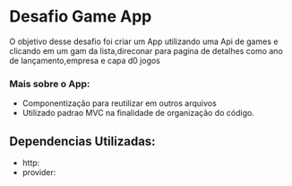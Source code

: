 <h1>Desafio Game App</h1>

 
 O objetivo desse desafio foi criar um App utilizando
uma Api de games e clicando em um gam da lista,direconar para pagina de detalhes como ano de lançamento,empresa e capa d0 jogos
### Mais sobre o App:
+ Componentização para reutilizar em outros arquivos
+ Utilizado padrao MVC na finalidade de organização do código.

## Dependencias Utilizadas:
+ http:
+ provider:
